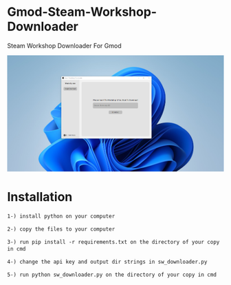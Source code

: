 # Gmod-Steam-Workshop-Downloader
 Steam Workshop Downloader For Gmod

![image description](github_documentation.png)

# Installation

```
1-) install python on your computer
```

```
2-) copy the files to your computer
```

```
3-) run pip install -r requirements.txt on the directory of your copy in cmd
```

```
4-) change the api key and output dir strings in sw_downloader.py 
```

```
5-) run python sw_downloader.py on the directory of your copy in cmd 
```
